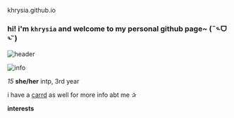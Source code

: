 khrysia.github.io

### **hi! i'm `khrysia` and welcome to my personal github page~** (˵ᵕ̴᷄ ᗜ ᵕ̴᷅˵)

![header](https://user-images.githubusercontent.com/118333233/202356348-9326c231-2014-485e-a96a-c079e79a7f7a.jpg)


![info](https://user-images.githubusercontent.com/118333233/202359152-02f5ff92-bb2f-443a-b8c4-8ac7f482a4ac.png)


*15* **she/her** intp, 3rd year

i have a [carrd](https://khrysia.carrd.co/#) as well for more info abt me ✰

**interests**
